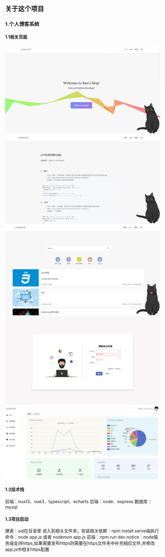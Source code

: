 ## 关于这个项目
### 1.个人博客系统
#### 1.1相关页面
 ![首页](./images/image_h.png)
 ![详情页](./images/image_d.png)
 ![博客页](./images/image_s.png)
 ![后台登陆](./images/image_b.png)
 ![后台详情](./images/image_b_h.png)

#### 1.2技术栈
  前端：nuxt3、vue3、typescript、echarts
  后端：node、express
  数据库：mysql
    
#### 1.3项目启动
   建表：sql在目录里
   进入到相关文件夹，安装相关依赖：npm install
   serve端执行命令：node app.js 或者 nodemon app.js 
   前端：npm run dev
   notice：node服务端支持https,如果需要发布https则需要在https文件夹中补充相应文件,并修改app.js中相关https配置
